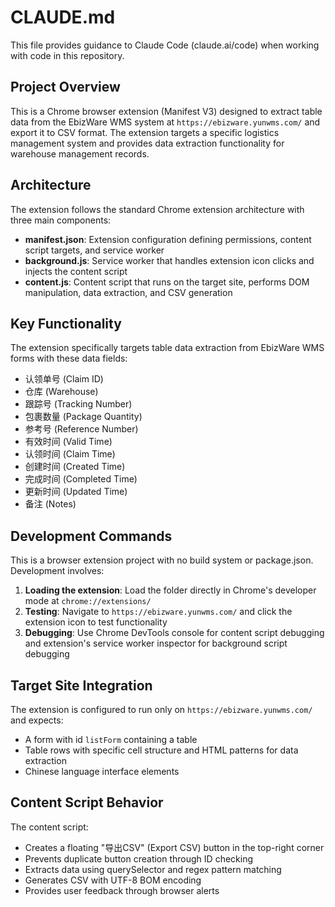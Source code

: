# CLAUDE.md

This file provides guidance to Claude Code (claude.ai/code) when working with code in this repository.

## Project Overview

This is a Chrome browser extension (Manifest V3) designed to extract table data from the EbizWare WMS system at `https://ebizware.yunwms.com/` and export it to CSV format. The extension targets a specific logistics management system and provides data extraction functionality for warehouse management records.

## Architecture

The extension follows the standard Chrome extension architecture with three main components:

- **manifest.json**: Extension configuration defining permissions, content script targets, and service worker
- **background.js**: Service worker that handles extension icon clicks and injects the content script
- **content.js**: Content script that runs on the target site, performs DOM manipulation, data extraction, and CSV generation

## Key Functionality

The extension specifically targets table data extraction from EbizWare WMS forms with these data fields:
- 认领单号 (Claim ID)
- 仓库 (Warehouse) 
- 跟踪号 (Tracking Number)
- 包裹数量 (Package Quantity)
- 参考号 (Reference Number)
- 有效时间 (Valid Time)
- 认领时间 (Claim Time)
- 创建时间 (Created Time)
- 完成时间 (Completed Time)
- 更新时间 (Updated Time)
- 备注 (Notes)

## Development Commands

This is a browser extension project with no build system or package.json. Development involves:

1. **Loading the extension**: Load the folder directly in Chrome's developer mode at `chrome://extensions/`
2. **Testing**: Navigate to `https://ebizware.yunwms.com/` and click the extension icon to test functionality
3. **Debugging**: Use Chrome DevTools console for content script debugging and extension's service worker inspector for background script debugging

## Target Site Integration

The extension is configured to run only on `https://ebizware.yunwms.com/` and expects:
- A form with id `listForm` containing a table
- Table rows with specific cell structure and HTML patterns for data extraction
- Chinese language interface elements

## Content Script Behavior

The content script:
- Creates a floating "导出CSV" (Export CSV) button in the top-right corner
- Prevents duplicate button creation through ID checking
- Extracts data using querySelector and regex pattern matching
- Generates CSV with UTF-8 BOM encoding
- Provides user feedback through browser alerts